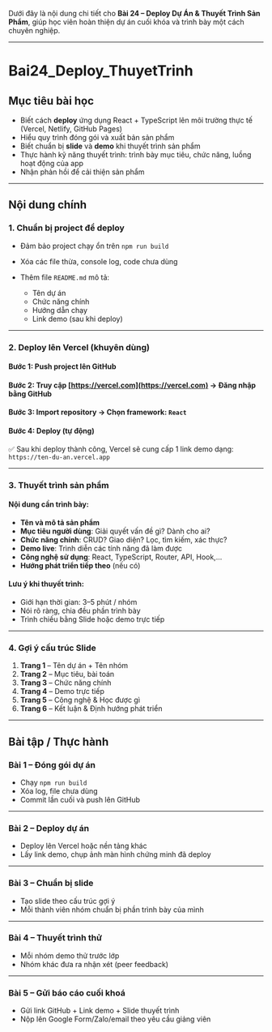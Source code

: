 ﻿Dưới đây là nội dung chi tiết cho **Bài 24 – Deploy Dự Án & Thuyết Trình Sản Phẩm**, giúp học viên hoàn thiện dự án cuối khóa và trình bày một cách chuyên nghiệp.

---

# Bai24\_Deploy\_ThuyetTrinh

## Mục tiêu bài học

* Biết cách **deploy** ứng dụng React + TypeScript lên môi trường thực tế (Vercel, Netlify, GitHub Pages)
* Hiểu quy trình đóng gói và xuất bản sản phẩm
* Biết chuẩn bị **slide** và **demo** khi thuyết trình sản phẩm
* Thực hành kỹ năng thuyết trình: trình bày mục tiêu, chức năng, luồng hoạt động của app
* Nhận phản hồi để cải thiện sản phẩm

---

## Nội dung chính

### 1. Chuẩn bị project để deploy

* Đảm bảo project chạy ổn trên `npm run build`
* Xóa các file thừa, console log, code chưa dùng
* Thêm file `README.md` mô tả:

  * Tên dự án
  * Chức năng chính
  * Hướng dẫn chạy
  * Link demo (sau khi deploy)

---

### 2. Deploy lên Vercel (khuyên dùng)

#### Bước 1: Push project lên GitHub

#### Bước 2: Truy cập [https://vercel.com](https://vercel.com) → Đăng nhập bằng GitHub

#### Bước 3: Import repository → Chọn framework: `React`

#### Bước 4: Deploy (tự động)

✅ Sau khi deploy thành công, Vercel sẽ cung cấp 1 link demo dạng:
`https://ten-du-an.vercel.app`

---

### 3. Thuyết trình sản phẩm

#### Nội dung cần trình bày:

* **Tên và mô tả sản phẩm**
* **Mục tiêu người dùng**: Giải quyết vấn đề gì? Dành cho ai?
* **Chức năng chính**: CRUD? Giao diện? Lọc, tìm kiếm, xác thực?
* **Demo live**: Trình diễn các tính năng đã làm được
* **Công nghệ sử dụng**: React, TypeScript, Router, API, Hook,...
* **Hướng phát triển tiếp theo** (nếu có)

#### Lưu ý khi thuyết trình:

* Giới hạn thời gian: 3–5 phút / nhóm
* Nói rõ ràng, chia đều phần trình bày
* Trình chiếu bằng Slide hoặc demo trực tiếp

---

### 4. Gợi ý cấu trúc Slide

1. **Trang 1** – Tên dự án + Tên nhóm
2. **Trang 2** – Mục tiêu, bài toán
3. **Trang 3** – Chức năng chính
4. **Trang 4** – Demo trực tiếp
5. **Trang 5** – Công nghệ & Học được gì
6. **Trang 6** – Kết luận & Định hướng phát triển

---

## Bài tập / Thực hành

### Bài 1 – Đóng gói dự án

* Chạy `npm run build`
* Xóa log, file chưa dùng
* Commit lần cuối và push lên GitHub

---

### Bài 2 – Deploy dự án

* Deploy lên Vercel hoặc nền tảng khác
* Lấy link demo, chụp ảnh màn hình chứng minh đã deploy

---

### Bài 3 – Chuẩn bị slide

* Tạo slide theo cấu trúc gợi ý
* Mỗi thành viên nhóm chuẩn bị phần trình bày của mình

---

### Bài 4 – Thuyết trình thử

* Mỗi nhóm demo thử trước lớp
* Nhóm khác đưa ra nhận xét (peer feedback)

---

### Bài 5 – Gửi báo cáo cuối khoá

* Gửi link GitHub + Link demo + Slide thuyết trình
* Nộp lên Google Form/Zalo/email theo yêu cầu giảng viên


